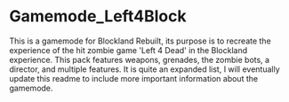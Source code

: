 # Gamemode_Left4Block

This is a gamemode for Blockland Rebuilt, its purpose is to recreate the experience of the hit zombie game 'Left 4 Dead' in the Blockland experience. This pack features
weapons, grenades, the zombie bots, a director, and multiple features. It is quite an expanded list, I will eventually update this readme to include more important information
about the gamemode.